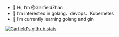 - 👋 Hi, I’m @GarfieldZhan
- 👀 I’m interested in golang、devops、Kubernetes 
- 🌱 I’m currently learning golang and gin

[![Garfield's github stats](https://github-readme-stats.vercel.app/api?username=GarfieldZhan)](https://github.com/anuraghazra/github-readme-stats)
